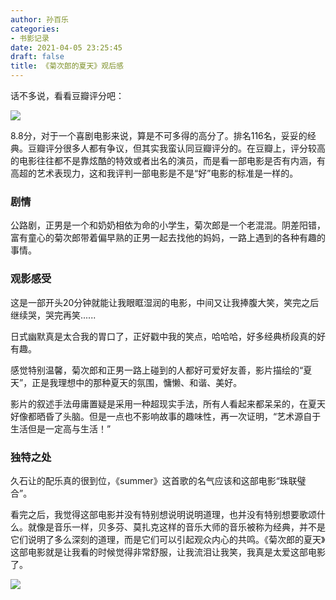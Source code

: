```yaml
---
author: 孙百乐
categories:
- 书影记录
date: 2021-04-05 23:25:45
draft: false
title: 《菊次郎的夏天》观后感
---
```


话不多说，看看豆瓣评分吧：

![](https://myblog-1257298572.cos.ap-shanghai.myqcloud.com/mypic/wp-content/uploads//2021/04/image-23-1024x492.png)

8.8分，对于一个喜剧电影来说，算是不可多得的高分了。排名116名，妥妥的经典。豆瓣评分很多人都有争议，但其实我蛮认同豆瓣评分的。在豆瓣上，评分较高的电影往往都不是靠炫酷的特效或者出名的演员，而是看一部电影是否有内涵，有高超的艺术表现力，这和我评判一部电影是不是“好”电影的标准是一样的。

### 剧情

公路剧，正男是一个和奶奶相依为命的小学生，菊次郎是一个老混混。阴差阳错，富有童心的菊次郎带着偏早熟的正男一起去找他的妈妈，一路上遇到的各种有趣的事情。

### 观影感受

这是一部开头20分钟就能让我眼眶湿润的电影，中间又让我捧腹大笑，笑完之后继续哭，哭完再笑......

日式幽默真是太合我的胃口了，正好戳中我的笑点，哈哈哈，好多经典桥段真的好有趣。

感觉特别温馨，菊次郎和正男一路上碰到的人都好可爱好友善，影片描绘的“夏天”，正是我理想中的那种夏天的氛围，慵懒、和谐、美好。

影片的叙述手法毋庸置疑是采用一种超现实手法，所有人看起来都呆呆的，在夏天好像都晒昏了头脑。但是一点也不影响故事的趣味性，再一次证明，“艺术源自于生活但是一定高与生活！”

### 独特之处

久石让的配乐真的很到位，《summer》这首歌的名气应该和这部电影“珠联璧合”。

看完之后，我觉得这部电影并没有特别想说明说明道理，也并没有特别想要歌颂什么。就像是音乐一样，贝多芬、莫扎克这样的音乐大师的音乐被称为经典，并不是它们说明了多么深刻的道理，而是它们可以引起观众内心的共鸣。《菊次郎的夏天》这部电影就是让我看的时候觉得非常舒服，让我流泪让我笑，我真是太爱这部电影了。

![](https://img1.doubanio.com/view/photo/l/public/p2424298108.webp)